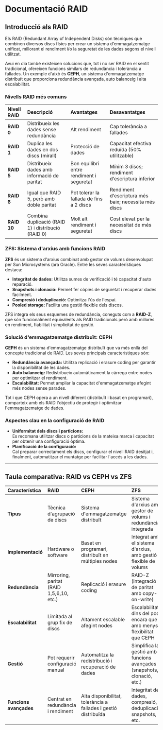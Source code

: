 # Documentació RAID

## Introducció als RAID

Els RAID (Redundant Array of Independent Disks) són tècniques que combinen diversos discs físics per crear un sistema d'emmagatzematge unificat, millorant el rendiment i/o la seguretat de les dades segons el nivell utilitzat.

Avui en dia també existeixen solucions que, tot i no ser RAID en el sentit tradicional, ofereixen funcions similars de redundància i tolerància a fallades. Un exemple d'això és **CEPH**, un sistema d'emmagatzematge distribuït que proporciona redundància avançada, auto balanceig i alta escalabilitat.

### Nivells RAID més comuns

| Nivell RAID | Descripció | Avantatges | Desavantatges |
| :---- | :---- | :---- | :---- |
| **RAID 0** | Distribueix les dades sense redundància | Alt rendiment | Cap tolerància a fallades |
| **RAID 1** | Duplica les dades en dos discs (mirall) | Protecció de dades | Capacitat efectiva reduïda (50% utilitzable) |
| **RAID 5** | Distribueix dades amb informació de paritat | Bon equilibri entre rendiment i seguretat | Mínim 3 discs; rendiment d'escriptura inferior |
| **RAID 6** | Igual que RAID 5, però amb doble paritat | Pot tolerar la fallada de fins a 2 discs | Rendiment d'escriptura més baix; necessita més discs |
| **RAID 10** | Combina duplicació (RAID 1\) i distribució (RAID 0\) | Molt alt rendiment i seguretat | Cost elevat per la necessitat de més discs |

### ZFS: Sistema d'arxius amb funcions RAID

**ZFS** és un sistema d'arxius combinat amb gestor de volums desenvolupat per Sun Microsystems (ara Oracle). Entre les seves característiques destaca:

* **Integritat de dades:** Utilitza sumes de verificació i té capacitat d'auto reparació.  
* **Snapshots i clonació:** Permet fer còpies de seguretat i recuperar dades fàcilment.  
* **Compresió i deduplicació:** Optimitza l'ús de l'espai.  
* **Pooled storage:** Facilita una gestió flexible dels discos.

ZFS integra els seus esquemes de redundància, coneguts com a **RAID-Z**, que són funcionalment equivalents als RAID tradicionals però amb millores en rendiment, fiabilitat i simplicitat de gestió.

### Solució d'emmagatzematge distribuït: CEPH

**CEPH** és un sistema d'emmagatzematge distribuït que va més enllà del concepte tradicional de RAID. Les seves principals característiques són:

* **Redundància avançada:** Utilitza replicació i erasure coding per garantir la disponibilitat de les dades.  
* **Auto balanceig:** Redistribueix automàticament la càrrega entre nodes per optimitzar el rendiment.  
* **Escalabilitat:** Permet ampliar la capacitat d'emmagatzematge afegint més nodes sense parades.

Tot i que CEPH opera a un nivell diferent (distribuït i basat en programari), comparteix amb els RAID l'objectiu de protegir i optimitzar l'emmagatzematge de dades.

### Aspectes clau en la configuració de RAID

* **Uniformitat dels discs i particions:**  
Es recomana utilitzar discs o particions de la mateixa marca i capacitat per obtenir una configuració òptima.  
* **Planificació de la configuració:**  
Cal preparar correctament els discs, configurar el nivell RAID desitjat i, finalment, automatitzar el muntatge per facilitar l'accés a les dades.

---

## Taula comparativa: RAID vs CEPH vs ZFS

| Característica | RAID | CEPH | ZFS |
| :---- | :---- | :---- | :---- |
| **Tipus** | Tècnica d'agrupació de discs | Sistema d'emmagatzematge distribuït | Sistema d'arxius amb gestor de volums i redundància integrada |
| **Implementació** | Hardware o software | Basat en programari, distribuït en múltiples nodes | Integrat amb el sistema d'arxius, amb gestió flexible de volums |
| **Redundància** | Mirroring, paritat (RAID 1,5,6,10, etc.) | Replicació i erasure coding | RAID-Z (integració de paritat amb copy-on-write) |
| **Escalabilitat** | Limitada al grup fix de discs | Altament escalable afegint nodes | Escalabilitat dins del pool, encara que amb menys flexibilitat que CEPH |
| **Gestió** | Pot requerir configuració manual | Automatitza la redistribució i recuperació de dades | Simplifica la gestió amb funcions avançades (snapshots, clonació, etc.) |
| **Funcions avançades** | Centrat en redundància i rendiment | Alta disponibilitat, tolerància a fallades i gestió distribuïda | Integritat de dades, compresió, deduplicació, snapshots, etc. |

